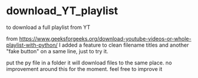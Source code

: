 # download_YT_playlist
to download a full playlist from YT

from https://www.geeksforgeeks.org/download-youtube-videos-or-whole-playlist-with-python/
I added a feature to clean filename titles and 
another "fake button" on a same line, just to try it.

put the py file in a folder it will download files to the same place. no improvement around this for the moment. feel free to improve it
